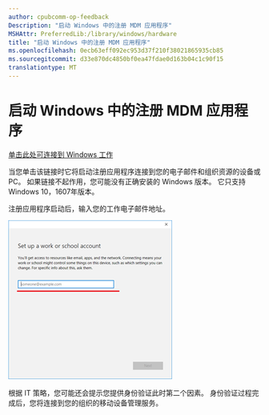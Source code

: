 ```yaml
---
author: cpubcomm-op-feedback
Description: "启动 Windows 中的注册 MDM 应用程序"
MSHAttr: PreferredLib:/library/windows/hardware
title: "启动 Windows 中的注册 MDM 应用程序"
ms.openlocfilehash: 0ecb63eff092ec953d37f210f38021865935cb85
ms.sourcegitcommit: d33e870dc4850bf0ea47fdae0d163b04c1c90f15
translationtype: MT
---
```

# <a name="launch-the-mdm-enrollment-app-in-windows"></a>启动 Windows 中的注册 MDM 应用程序

[单击此处可连接到 Windows 工作](ms-device-enrollment:?mode=mdm)

当您单击该链接时它将启动注册应用程序连接到您的电子邮件和组织资源的设备或 PC。 如果链接不起作用，您可能没有正确安装的 Windows 版本。 它只支持 Windows 10，1607年版本。

注册应用程序启动后，输入您的工作电子邮件地址。  

![输入您的电子邮件地址的屏幕抓图](images/deeplinkenrollment3.png)

根据 IT 策略，您可能还会提示您提供身份验证此时第二个因素。 身份验证过程完成后，您将连接到您的组织的移动设备管理服务。